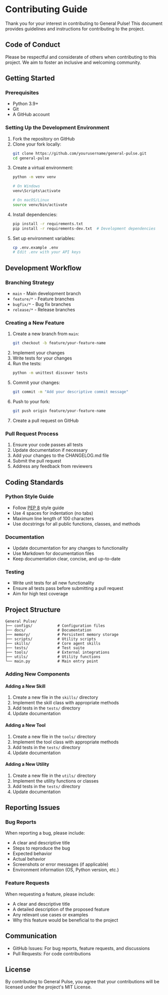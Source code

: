 # Contributing Guide

Thank you for your interest in contributing to General Pulse! This document provides guidelines and instructions for contributing to the project.

## Code of Conduct

Please be respectful and considerate of others when contributing to this project. We aim to foster an inclusive and welcoming community.

## Getting Started

### Prerequisites

- Python 3.9+
- Git
- A GitHub account

### Setting Up the Development Environment

1. Fork the repository on GitHub
2. Clone your fork locally:
   ```bash
   git clone https://github.com/yourusername/general-pulse.git
   cd general-pulse
   ```
3. Create a virtual environment:
   ```bash
   python -m venv venv
   
   # On Windows
   venv\Scripts\activate
   
   # On macOS/Linux
   source venv/bin/activate
   ```
4. Install dependencies:
   ```bash
   pip install -r requirements.txt
   pip install -r requirements-dev.txt  # Development dependencies
   ```
5. Set up environment variables:
   ```bash
   cp .env.example .env
   # Edit .env with your API keys
   ```

## Development Workflow

### Branching Strategy

- `main` - Main development branch
- `feature/*` - Feature branches
- `bugfix/*` - Bug fix branches
- `release/*` - Release branches

### Creating a New Feature

1. Create a new branch from `main`:
   ```bash
   git checkout -b feature/your-feature-name
   ```
2. Implement your changes
3. Write tests for your changes
4. Run the tests:
   ```bash
   python -m unittest discover tests
   ```
5. Commit your changes:
   ```bash
   git commit -m "Add your descriptive commit message"
   ```
6. Push to your fork:
   ```bash
   git push origin feature/your-feature-name
   ```
7. Create a pull request on GitHub

### Pull Request Process

1. Ensure your code passes all tests
2. Update documentation if necessary
3. Add your changes to the CHANGELOG.md file
4. Submit the pull request
5. Address any feedback from reviewers

## Coding Standards

### Python Style Guide

- Follow [PEP 8](https://www.python.org/dev/peps/pep-0008/) style guide
- Use 4 spaces for indentation (no tabs)
- Maximum line length of 100 characters
- Use docstrings for all public functions, classes, and methods

### Documentation

- Update documentation for any changes to functionality
- Use Markdown for documentation files
- Keep documentation clear, concise, and up-to-date

### Testing

- Write unit tests for all new functionality
- Ensure all tests pass before submitting a pull request
- Aim for high test coverage

## Project Structure

```
General Pulse/
├── configs/           # Configuration files
├── docs/              # Documentation
├── memory/            # Persistent memory storage
├── scripts/           # Utility scripts
├── skills/            # Core agent skills
├── tests/             # Test suite
├── tools/             # External integrations
├── utils/             # Utility functions
└── main.py            # Main entry point
```

### Adding New Components

#### Adding a New Skill

1. Create a new file in the `skills/` directory
2. Implement the skill class with appropriate methods
3. Add tests in the `tests/` directory
4. Update documentation

#### Adding a New Tool

1. Create a new file in the `tools/` directory
2. Implement the tool class with appropriate methods
3. Add tests in the `tests/` directory
4. Update documentation

#### Adding a New Utility

1. Create a new file in the `utils/` directory
2. Implement the utility functions or classes
3. Add tests in the `tests/` directory
4. Update documentation

## Reporting Issues

### Bug Reports

When reporting a bug, please include:

- A clear and descriptive title
- Steps to reproduce the bug
- Expected behavior
- Actual behavior
- Screenshots or error messages (if applicable)
- Environment information (OS, Python version, etc.)

### Feature Requests

When requesting a feature, please include:

- A clear and descriptive title
- A detailed description of the proposed feature
- Any relevant use cases or examples
- Why this feature would be beneficial to the project

## Communication

- GitHub Issues: For bug reports, feature requests, and discussions
- Pull Requests: For code contributions

## License

By contributing to General Pulse, you agree that your contributions will be licensed under the project's MIT License.
